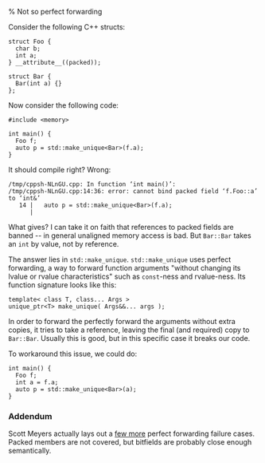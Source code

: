 % Not so perfect forwarding

Consider the following C++ structs:

```
struct Foo {
  char b;
  int a;
} __attribute__((packed));

struct Bar {
  Bar(int a) {}
};
```

Now consider the following code:

```
#include <memory>

int main() {
  Foo f;
  auto p = std::make_unique<Bar>(f.a);
}
```

It should compile right? Wrong:

```
/tmp/cppsh-NLnGU.cpp: In function ‘int main()’:
/tmp/cppsh-NLnGU.cpp:14:36: error: cannot bind packed field ‘f.Foo::a’ to ‘int&’
   14 |   auto p = std::make_unique<Bar>(f.a);
      |
```

What gives? I can take it on faith that references to packed fields are banned
-- in general unaligned memory access is bad. But `Bar::Bar` takes an `int` by
value, not by reference.

The answer lies in `std::make_unique`. `std::make_unique` uses perfect
forwarding, a way to forward function arguments "without changing its lvalue or
rvalue characteristics" such as `const`-ness and rvalue-ness. Its function
signature looks like this:

```
template< class T, class... Args >
unique_ptr<T> make_unique( Args&&... args );
```

In order to forward the perfectly forward the arguments without extra copies,
it tries to take a reference, leaving the final (and required) copy to
`Bar::Bar`. Usually this is good, but in this specific case it breaks our code.

To workaround this issue, we could do:

```
int main() {
  Foo f;
  int a = f.a;
  auto p = std::make_unique<Bar>(a);
}
```

### Addendum

Scott Meyers actually lays out a [few more][0] perfect forwarding failure cases. Packed
members are not covered, but bitfields are probably close enough semantically.


[0]: https://github.com/peter-can-write/cpp-notes/blob/master/perfect-forwarding-failure-cases.md
